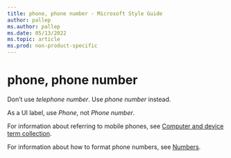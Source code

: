 ```yaml
---
title: phone, phone number - Microsoft Style Guide
author: pallep
ms.author: pallep
ms.date: 05/13/2022
ms.topic: article
ms.prod: non-product-specific
---
```


# phone, phone number

Don’t use *telephone number*. Use *phone number* instead. 

As a UI label, use *Phone*, not *Phone number*. 

For information about referring to mobile phones, see [Computer and device term collection](~/a-z-word-list-term-collections/term-collections/computer-device-terms.md).

For information about how to format phone numbers, see [Numbers](https://docs.microsoft.com/en-us/style-guide/numbers).

